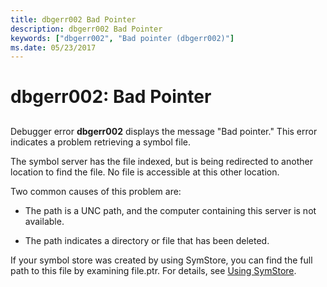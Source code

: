 ```yaml
---
title: dbgerr002 Bad Pointer
description: dbgerr002 Bad Pointer
keywords: ["dbgerr002", "Bad pointer (dbgerr002)"]
ms.date: 05/23/2017
---
```


# dbgerr002: Bad Pointer


## <span id="ddk_dbgerr002_dbg"></span><span id="DDK_DBGERR002_DBG"></span>


Debugger error **dbgerr002** displays the message "Bad pointer." This error indicates a problem retrieving a symbol file.

The symbol server has the file indexed, but is being redirected to another location to find the file. No file is accessible at this other location.

Two common causes of this problem are:

-   The path is a UNC path, and the computer containing this server is not available.

-   The path indicates a directory or file that has been deleted.

If your symbol store was created by using SymStore, you can find the full path to this file by examining file.ptr. For details, see [Using SymStore](symstore.md).

 

 